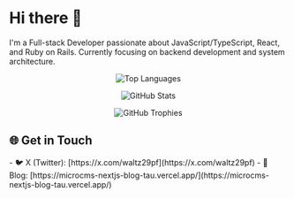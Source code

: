 <h1>Hi there 👋</h1>
<p>
  I'm a Full-stack Developer passionate about JavaScript/TypeScript, React, and Ruby on Rails.
  Currently focusing on backend development and system architecture.
</p>

<div align="center"> 
  <img 
    alt="Top Languages" 
    src="https://github-readme-stats.vercel.app/api/top-langs/?username=YQh9Mh3181jzEJ5&layout=compact&theme=onedark"
  />
  
  <img 
    alt="GitHub Stats" 
    src="https://github-readme-stats.vercel.app/api?username=YQh9Mh3181jzEJ5&theme=onedark&show_icons=true"
  />
  
  <img 
    alt="GitHub Trophies" 
    src="https://github-profile-trophy.vercel.app/?username=YQh9Mh3181jzEJ5&theme=onedark&column=4&margin-w=8&margin-h=8"
  />
</div>

<h2>🌐 Get in Touch</h1>
- 🐦 X (Twitter): [https://x.com/waltz29pf](https://x.com/waltz29pf)
- 📝 Blog: [https://microcms-nextjs-blog-tau.vercel.app/](https://microcms-nextjs-blog-tau.vercel.app/)
